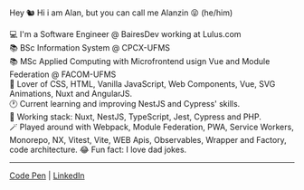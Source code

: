 Hey 🐿 
Hi i am Alan, but you can call me Alanzin 😝 (he/him)

💻 I'm a Software Engineer @ BairesDev working at Lulus.com  
📚 BSc Information System @ CPCX-UFMS  
📚 MSc Applied Computing with Microfrontend usign Vue and Module Federation @ FACOM-UFMS  
💚 Lover of CSS, HTML, Vanilla JavaScript, Web Components, Vue, SVG Animations, Nuxt and AngularJS.  
🕐 Current learning and improving NestJS and Cypress' skills\.  
🔧 Working stack: Nuxt, NestJS, TypeScript, Jest, Cypress and PHP.  
🪄 Played around with Webpack, Module Federation, PWA, Service Workers, Monorepo, NX, Vitest, Vite, WEB Apis, Observables, Wrapper and Factory, code architecture.
😂 Fun fact: I love dad jokes.
_____


[Code Pen](https://codepen.io/schirrel)   |   [LinkedIn](https://www.linkedin.com/in/alanschio/)
